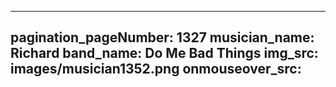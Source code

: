 ------
pagination_pageNumber: 1327
musician_name: Richard
band_name: Do Me Bad Things
img_src: images/musician1352.png
onmouseover_src: 
------